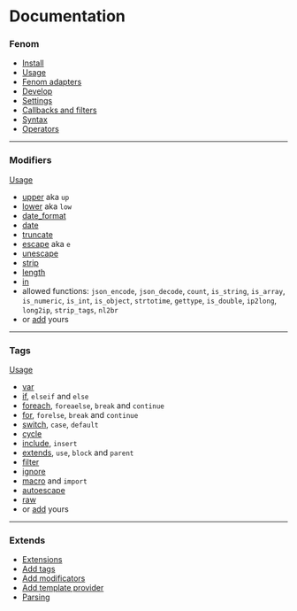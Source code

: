 Documentation
=============

### Fenom

* [Install](./install.md)
* [Usage](./usage.md)
* [Fenom adapters](./adapters.md)
* [Develop](./dev/readme.md)
* [Settings](./settings.md)
* [Callbacks and filters](./callbacks.md)
* [Syntax](./syntax.md)
* [Operators](./operators.md)

***

### Modifiers

[Usage](./syntax.md#modifiers)

* [upper](./mods/upper.md) aka `up`
* [lower](./mods/lower.md) aka `low`
* [date_format](./mods/date_format.md)
* [date](./mods/date.md)
* [truncate](./mods/truncate.md)
* [escape](./mods/escape.md) aka `e`
* [unescape](./mods/unescape.md)
* [strip](./mods/strip.md)
* [length](./mods/length.md)
* [in](./mods/in.md)
* allowed functions: `json_encode`, `json_decode`, `count`, `is_string`, `is_array`, `is_numeric`, `is_int`, `is_object`,
`strtotime`, `gettype`, `is_double`, `ip2long`, `long2ip`, `strip_tags`, `nl2br`
* or [add](./ext/mods.md) yours

***

### Tags

[Usage](./syntax.md#tags)

* [var](./tags/var.md)
* [if](./tags/if.md), `elseif` and `else`
* [foreach](./tags/foreach.md), `foreaelse`, `break` and `continue`
* [for](./tags/for.md), `forelse`, `break` and `continue`
* [switch](./tags/switch.md), `case`, `default`
* [cycle](./tags/cycle.md)
* [include](./tags/include.md), `insert`
* [extends](./tags/extends.md), `use`, `block` and `parent`
* [filter](./tags/filter.md)
* [ignore](./tags/ignore.md)
* [macro](./tags/macro.md) and `import`
* [autoescape](./tags/autoescape.md)
* [raw](./tags/raw.md)
* or [add](./ext/tags.md) yours

***

### Extends

* [Extensions](./ext/extensions.md)
* [Add tags](./ext/tags.md)
* [Add modificators](./ext/mods.md)
* [Add template provider](./ext/provider.md)
* [Parsing](./ext/parsing.md)
